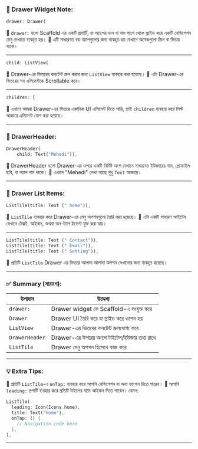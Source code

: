 

### 🔹 Drawer Widget Note:

```dart
drawer: Drawer(
```

🔸 `drawer:` হলো Scaffold এর একটি প্রপার্টি, যা অ্যাপের ডান বা বাম পাশে থেকে স্লাইড করে একটি নেভিগেশন মেনু দেখাতে ব্যবহৃত হয়।
🔸 এটি সাধারণত বড় অ্যাপগুলোর জন্য ব্যবহৃত হয় যেখানে অনেকগুলো স্ক্রিন বা ফিচার থাকে।

---

```dart
child: ListView(
```

🔸 Drawer-এর ভিতরের কনটেন্ট স্ক্রল করার জন্য `ListView` ব্যবহার করা হয়েছে।
🔸 এটা Drawer-এর ভিতরের সব এলিমেন্টকে Scrollable করে।

---

```dart
children: [
```

🔸 এখানে আমরা Drawer-এর ভিতরে একাধিক UI এলিমেন্ট দিতে পারি, তাই `children` ব্যবহার করে লিস্ট আকারে এলিমেন্ট যোগ করা হয়েছে।

---

### 🔸 DrawerHeader:

```dart
DrawerHeader(
    child: Text("Mehedi")),
```

🔸 DrawerHeader হলো Drawer-এর ওপরে একটি নির্দিষ্ট অংশ যেখানে সাধারণত ইউজারের নাম, প্রোফাইল ছবি, বা অ্যাপ নাম থাকে।
🔸 এখানে "Mehedi" লেখা আছে শুধু `Text` আকারে।

---

### 🔸 Drawer List Items:

```dart
ListTile(title: Text (" home")),
```

🔸 `ListTile` ব্যবহার করে Drawer-এর মেনু অপশনগুলো তৈরি করা হয়েছে।
🔸 এটা একটি সাধারণ আইটেম যেখানে টেক্সট, আইকন, অথবা অন-ট্যাপ ইভেন্ট যুক্ত করা যায়।

---

```dart
ListTile(title: Text (" Contact")),
ListTile(title: Text (" Email")),
ListTile(title: Text (" Setting")),
```

🔸 প্রতিটি `ListTile` Drawer এর ভিতরে আলাদা আলাদা অপশন দেখানোর জন্য ব্যবহৃত হয়েছে।

---

### ✅ Summary (সারাংশ):

| উপাদান         | উদ্দেশ্য                                    |
| -------------- | ------------------------------------------- |
| `drawer:`      | Drawer widget কে Scaffold-এ সংযুক্ত করে     |
| `Drawer`       | Drawer UI তৈরি করে যা স্লাইড করে ওপেন হয়   |
| `ListView`     | Drawer-এর ভিতরের কনটেন্ট স্ক্রলযোগ্য করে    |
| `DrawerHeader` | Drawer-এর উপরের অংশে টাইটেল/ইউজার তথ্য রাখে |
| `ListTile`     | Drawer মেনু অপশন হিসেবে কাজ করে             |

---

### 💡 Extra Tips:

🔹 প্রতিটি `ListTile`-এ `onTap:` ব্যবহার করে আপনি নেভিগেশন বা অন্য ফাংশন দিতে পারেন।
🔹 আপনি `leading:` প্রপার্টি ব্যবহার করে প্রতিটি টাইলের বামে আইকন দিতে পারেন। যেমন:

```dart
ListTile(
  leading: Icon(Icons.home),
  title: Text("Home"),
  onTap: () {
    // Navigation code here
  },
),
```

---
